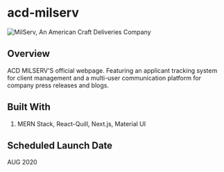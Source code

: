 # acd-milserv

![MilServ, An American Craft Deliveries Company](/readmephoto.PNG)

## Overview

ACD MILSERV'S official webpage. Featuring an applicant tracking system for client management and a multi-user communication platform for company press releases and blogs.

## Built With

1. MERN Stack, React-Quill, Next.js, Material UI

## Scheduled Launch Date

AUG 2020
